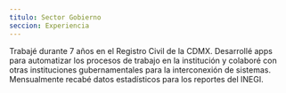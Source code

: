 ```yaml
---
titulo: Sector Gobierno
seccion: Experiencia
---
```


Trabajé durante 7 años en el Registro Civil de la CDMX.
Desarrollé apps para automatizar los procesos de trabajo
en la institución y colaboré con otras instituciones
gubernamentales para la interconexión de sistemas. Mensualmente
recabé datos estadísticos para los reportes del INEGI.